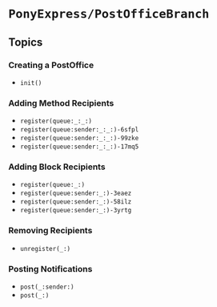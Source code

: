# ``PonyExpress/PostOfficeBranch``

## Topics

### Creating a PostOffice

- ``init()``

### Adding Method Recipients

- ``register(queue:_:_:)``
- ``register(queue:sender:_:_:)-6sfpl``
- ``register(queue:sender:_:_:)-99zke``
- ``register(queue:sender:_:_:)-17mq5``

### Adding Block Recipients

- ``register(queue:_:)``
- ``register(queue:sender:_:)-3eaez``
- ``register(queue:sender:_:)-58ilz``
- ``register(queue:sender:_:)-3yrtg``

### Removing Recipients

- ``unregister(_:)``

### Posting Notifications

- ``post(_:sender:)``
- ``post(_:)``
